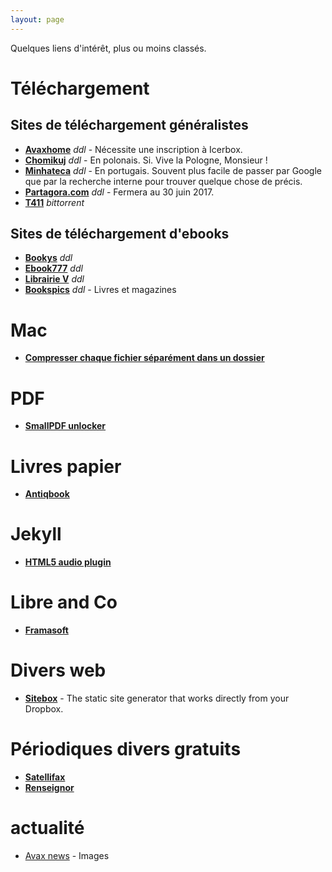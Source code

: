 ```yaml
---
layout: page
---
```


Quelques liens d'intérêt, plus ou moins classés.

# Téléchargement

## Sites de téléchargement généralistes

* [**Avaxhome**](https://avxhm.se "Avaxhome") _ddl_ - Nécessite une inscription à Icerbox.
* [**Chomikuj**](http://chomikuj.pl "Chomikuj") _ddl_ - En polonais. Si. Vive la Pologne, Monsieur !
* [**Minhateca**](http://minhateca.com.br "Minhateca") _ddl_ - En portugais. Souvent plus facile de passer par Google que par la recherche interne pour trouver quelque chose de précis.
* [**Partagora.com**](https://partagora.com "Partagora") _ddl_ - Fermera au 30 juin 2017.
* [**T411**](https://www.t411.al "T411") _bittorrent_


## Sites de téléchargement d'ebooks

* [**Bookys**](http://bookys.me "Bookys") _ddl_
* [**Ebook777**](http://www.ebook777.com"Ebook777") _ddl_
* [**Librairie V**](http://librairie-v.co "Librairie V") _ddl_
* [**Bookspics**](https://bookspics.com "Bookspics") _ddl_ - Livres et magazines

# Mac

* [**Compresser chaque fichier séparément dans un dossier**](http://osxdaily.com/2010/10/04/compress-all-files-in-a-directory/ "OSXdaily")

# PDF

* [**SmallPDF unlocker**](https://smallpdf.com/fr/unlock-pdf "Déverouiller des PDF en ligne")

# Livres papier

* [**Antiqbook**](http://www.antiqbook.com/ "Antiqbook")

# Jekyll

* [**HTML5 audio plugin**](https://github.com/ttscoff/JekyllPlugins/blob/master/HTML5Audio/audio_tag.rb "Github")

# Libre and Co

* [**Framasoft**](https://framasoft.org "framasoft")

# Divers web

* [**Sitebox**](https://www.sitebox.io) - The static site generator that works directly from your Dropbox.

# Périodiques divers gratuits

* [**Satellifax**](http://www.satellifax.com/lettre/gratuit "Satellifax")
* [**Renseignor**](http://www.cf2r.org/fr/renseignor-bulletin-hebdomadaire-ecoutes.php "Renseignor")

# actualité

* [Avax news](http://avax.news "Avax News") - Images


